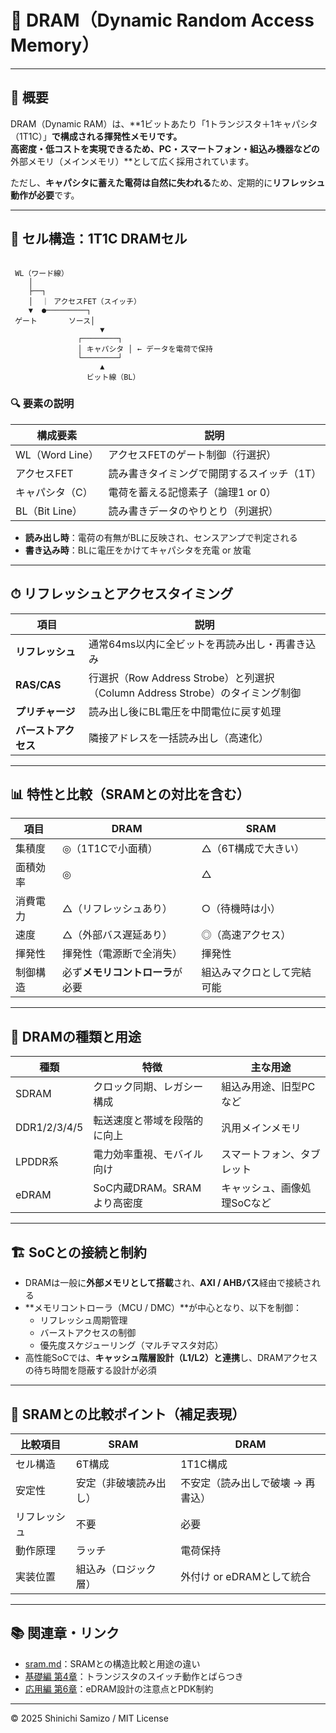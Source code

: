 # 🧠 DRAM（Dynamic Random Access Memory）

---

## 📘 概要

DRAM（Dynamic RAM）は、**1ビットあたり「1トランジスタ＋1キャパシタ（1T1C）」**で構成される揮発性メモリです。  
高密度・低コストを実現できるため、PC・スマートフォン・組込み機器などの**外部メモリ（メインメモリ）**として広く採用されています。

ただし、**キャパシタに蓄えた電荷は自然に失われる**ため、定期的に**リフレッシュ動作が必要**です。

---

## 🔧 セル構造：1T1C DRAMセル

```

 WL（ワード線）
    │
    ├──┐
    │  ｜ アクセスFET（スイッチ）
    ▼  ●─────────┐
 ゲート       ソース│
                    ▼
               ┌────────┐
               │ キャパシタ │ ← データを電荷で保持
               └────────┘
                    ▲
                 ビット線（BL）

```

### 🔍 要素の説明

| 構成要素 | 説明 |
|----------|------|
| WL（Word Line） | アクセスFETのゲート制御（行選択） |
| アクセスFET | 読み書きタイミングで開閉するスイッチ（1T） |
| キャパシタ（C） | 電荷を蓄える記憶素子（論理1 or 0） |
| BL（Bit Line） | 読み書きデータのやりとり（列選択） |

- **読み出し時**：電荷の有無がBLに反映され、センスアンプで判定される  
- **書き込み時**：BLに電圧をかけてキャパシタを充電 or 放電

---

## ⏱ リフレッシュとアクセスタイミング

| 項目 | 説明 |
|------|------|
| **リフレッシュ** | 通常64ms以内に全ビットを再読み出し・再書き込み |
| **RAS/CAS** | 行選択（Row Address Strobe）と列選択（Column Address Strobe）のタイミング制御 |
| **プリチャージ** | 読み出し後にBL電圧を中間電位に戻す処理 |
| **バーストアクセス** | 隣接アドレスを一括読み出し（高速化） |

---

## 📊 特性と比較（SRAMとの対比を含む）

| 項目 | DRAM | SRAM |
|------|------|------|
| 集積度 | ◎（1T1Cで小面積） | △（6T構成で大きい） |
| 面積効率 | ◎ | △ |
| 消費電力 | △（リフレッシュあり） | ○（待機時は小） |
| 速度 | △（外部バス遅延あり） | ◎（高速アクセス） |
| 揮発性 | 揮発性（電源断で全消失） | 揮発性 |
| 制御構造 | 必ず**メモリコントローラ**が必要 | 組込みマクロとして完結可能 |

---

## 🧪 DRAMの種類と用途

| 種類 | 特徴 | 主な用途 |
|------|------|-----------|
| SDRAM | クロック同期、レガシー構成 | 組込み用途、旧型PCなど |
| DDR1/2/3/4/5 | 転送速度と帯域を段階的に向上 | 汎用メインメモリ |
| LPDDR系 | 電力効率重視、モバイル向け | スマートフォン、タブレット |
| eDRAM | SoC内蔵DRAM。SRAMより高密度 | キャッシュ、画像処理SoCなど |

---

## 🏗 SoCとの接続と制約

- DRAMは一般に**外部メモリとして搭載**され、**AXI / AHBバス**経由で接続される  
- **メモリコントローラ（MCU / DMC）**が中心となり、以下を制御：
  - リフレッシュ周期管理
  - バーストアクセスの制御
  - 優先度スケジューリング（マルチマスタ対応）
- 高性能SoCでは、**キャッシュ階層設計（L1/L2）と連携**し、DRAMアクセスの待ち時間を隠蔽する設計が必須

---

## 🔁 SRAMとの比較ポイント（補足表現）

| 比較項目 | SRAM | DRAM |
|----------|------|------|
| セル構造 | 6T構成 | 1T1C構成 |
| 安定性 | 安定（非破壊読み出し） | 不安定（読み出しで破壊 → 再書込） |
| リフレッシュ | 不要 | 必要 |
| 動作原理 | ラッチ | 電荷保持 |
| 実装位置 | 組込み（ロジック層） | 外付け or eDRAMとして統合 |

---

## 📚 関連章・リンク

- [sram.md](./sram.md)：SRAMとの構造比較と用途の違い  
- [基礎編 第4章](../chapter4_mos_characteristics/)：トランジスタのスイッチ動作とばらつき  
- [応用編 第6章](../d_chapter6_pdk_and_eda_environment/)：eDRAM設計の注意点とPDK制約  

---

© 2025 Shinichi Samizo / MIT License
